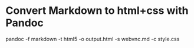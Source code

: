 # Convert Markdown to html+css with Pandoc
pandoc -f markdown -t html5 -o output.html -s webvnc.md -c style.css

